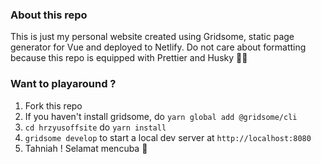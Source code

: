 ### About this repo

This is just my personal website created using Gridsome, static page generator for Vue and deployed to Netlify. Do not care about formatting because this repo is equipped with Prettier and Husky 🤘🏻

### Want to playaround ?

1. Fork this repo
2. If you haven't install gridsome, do `yarn global add @gridsome/cli`
3. `cd hrzyusoffsite` do `yarn install`
4. `gridsome develop` to start a local dev server at `http://localhost:8080`
5. Tahniah ! Selamat mencuba 🥂
